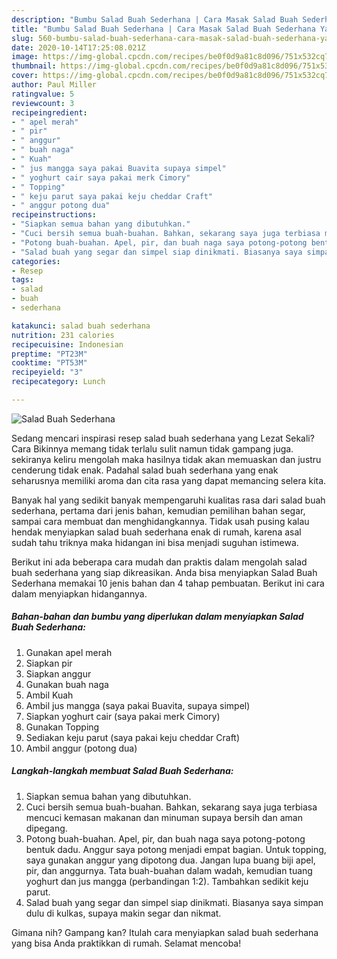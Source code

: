 ```yaml
---
description: "Bumbu Salad Buah Sederhana | Cara Masak Salad Buah Sederhana Yang Sedap"
title: "Bumbu Salad Buah Sederhana | Cara Masak Salad Buah Sederhana Yang Sedap"
slug: 560-bumbu-salad-buah-sederhana-cara-masak-salad-buah-sederhana-yang-sedap
date: 2020-10-14T17:25:08.021Z
image: https://img-global.cpcdn.com/recipes/be0f0d9a81c8d096/751x532cq70/salad-buah-sederhana-foto-resep-utama.jpg
thumbnail: https://img-global.cpcdn.com/recipes/be0f0d9a81c8d096/751x532cq70/salad-buah-sederhana-foto-resep-utama.jpg
cover: https://img-global.cpcdn.com/recipes/be0f0d9a81c8d096/751x532cq70/salad-buah-sederhana-foto-resep-utama.jpg
author: Paul Miller
ratingvalue: 5
reviewcount: 3
recipeingredient:
- " apel merah"
- " pir"
- " anggur"
- " buah naga"
- " Kuah"
- " jus mangga saya pakai Buavita supaya simpel"
- " yoghurt cair saya pakai merk Cimory"
- " Topping"
- " keju parut saya pakai keju cheddar Craft"
- " anggur potong dua"
recipeinstructions:
- "Siapkan semua bahan yang dibutuhkan."
- "Cuci bersih semua buah-buahan. Bahkan, sekarang saya juga terbiasa mencuci kemasan makanan dan minuman supaya bersih dan aman dipegang."
- "Potong buah-buahan. Apel, pir, dan buah naga saya potong-potong bentuk dadu. Anggur saya potong menjadi empat bagian. Untuk topping, saya gunakan anggur yang dipotong dua. Jangan lupa buang biji apel, pir, dan anggurnya. Tata buah-buahan dalam wadah, kemudian tuang yoghurt dan jus mangga (perbandingan 1:2). Tambahkan sedikit keju parut."
- "Salad buah yang segar dan simpel siap dinikmati. Biasanya saya simpan dulu di kulkas, supaya makin segar dan nikmat."
categories:
- Resep
tags:
- salad
- buah
- sederhana

katakunci: salad buah sederhana 
nutrition: 231 calories
recipecuisine: Indonesian
preptime: "PT23M"
cooktime: "PT53M"
recipeyield: "3"
recipecategory: Lunch

---
```



![Salad Buah Sederhana](https://img-global.cpcdn.com/recipes/be0f0d9a81c8d096/751x532cq70/salad-buah-sederhana-foto-resep-utama.jpg)

Sedang mencari inspirasi resep salad buah sederhana yang Lezat Sekali? Cara Bikinnya memang tidak terlalu sulit namun tidak gampang juga. sekiranya keliru mengolah maka hasilnya tidak akan memuaskan dan justru cenderung tidak enak. Padahal salad buah sederhana yang enak seharusnya memiliki aroma dan cita rasa yang dapat memancing selera kita.

Banyak hal yang sedikit banyak mempengaruhi kualitas rasa dari salad buah sederhana, pertama dari jenis bahan, kemudian pemilihan bahan segar, sampai cara membuat dan menghidangkannya. Tidak usah pusing kalau hendak menyiapkan salad buah sederhana enak di rumah, karena asal sudah tahu triknya maka hidangan ini bisa menjadi suguhan istimewa.




Berikut ini ada beberapa cara mudah dan praktis dalam mengolah salad buah sederhana yang siap dikreasikan. Anda bisa menyiapkan Salad Buah Sederhana memakai 10 jenis bahan dan 4 tahap pembuatan. Berikut ini cara dalam menyiapkan hidangannya.

<!--inarticleads1-->

##### Bahan-bahan dan bumbu yang diperlukan dalam menyiapkan Salad Buah Sederhana:

1. Gunakan  apel merah
1. Siapkan  pir
1. Siapkan  anggur
1. Gunakan  buah naga
1. Ambil  Kuah
1. Ambil  jus mangga (saya pakai Buavita, supaya simpel)
1. Siapkan  yoghurt cair (saya pakai merk Cimory)
1. Gunakan  Topping
1. Sediakan  keju parut (saya pakai keju cheddar Craft)
1. Ambil  anggur (potong dua)




<!--inarticleads2-->

##### Langkah-langkah membuat Salad Buah Sederhana:

1. Siapkan semua bahan yang dibutuhkan.
1. Cuci bersih semua buah-buahan. Bahkan, sekarang saya juga terbiasa mencuci kemasan makanan dan minuman supaya bersih dan aman dipegang.
1. Potong buah-buahan. Apel, pir, dan buah naga saya potong-potong bentuk dadu. Anggur saya potong menjadi empat bagian. Untuk topping, saya gunakan anggur yang dipotong dua. Jangan lupa buang biji apel, pir, dan anggurnya. Tata buah-buahan dalam wadah, kemudian tuang yoghurt dan jus mangga (perbandingan 1:2). Tambahkan sedikit keju parut.
1. Salad buah yang segar dan simpel siap dinikmati. Biasanya saya simpan dulu di kulkas, supaya makin segar dan nikmat.




Gimana nih? Gampang kan? Itulah cara menyiapkan salad buah sederhana yang bisa Anda praktikkan di rumah. Selamat mencoba!
